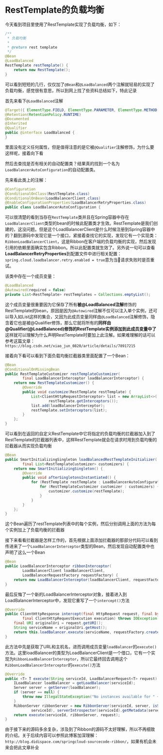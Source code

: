 # RestTemplate的负载均衡

今天看到项目里使用了RestTemplate实现了负载均衡，如下：

```java
/**
 * 负载均衡
 *
 * @return rest template
 */
@Bean
@LoadBalanced
RestTemplate restTemplate() {
	return new RestTemplate();
}
```

可以看到短短的几行，仅仅加了`@Bean`和`@LoadBalanced`两个注解就轻易的实现了负载均衡，感觉很有意思，所以到网上找了些资料总结如下，特此记录

首先来看下`@LoadBalanced`注解

```java
@Target({ ElementType.FIELD, ElementType.PARAMETER, ElementType.METHOD })
@Retention(RetentionPolicy.RUNTIME)
@Documented
@Inherited
@Qualifier
public @interface LoadBalanced {
}
```

里面没有定义任何属性，但是值得注意的是它被`@Qualifier`注解修饰，为什么要这样呢，接着向下看

然后去查找是否有相关的自动配置类？结果真的找到一个名为`LoadBalancerAutoConfiguration`的自动配置类。

先来看此类上的注解：

```java
@Configuration
@ConditionalOnClass(RestTemplate.class)
@ConditionalOnBean(LoadBalancerClient.class)
@EnableConfigurationProperties(LoadBalancerRetryProperties.class)
public class LoadBalancerAutoConfiguration {
```

可以很清楚的看到当存在`RestTemplate`类并且在Spring容器中存在`LoadBalancerClient`类型的bean的时候此配置类才生效。RestTemplate是我们创建的，这没问题。但是这个LoadBalancerClient是什么时候注册到Spring容器中的？翻到源码中发现它是一个接口，紧接着查找它的实现，发现它有一个实现类：`RibbonLoadBalancerClient`，这是Ribbon在客户端的负载均衡的实现，然后发现引用的依赖里面确实包含Ribbon。所以此配置类就生效了。另外说一句可以查看**LoadBalancerRetryProperties**到配置文件中进行相关配置：`spring.cloud.loadbalancer.retry.enabled = true`意为当请求失败时是否重试。

该类中存在一个成员变量：

```java
@LoadBalanced
@Autowired(required = false)
private List<RestTemplate> restTemplates = Collections.emptyList();
```

这个成员变量很重要因为它保存了所有**被@LoadBalanced注解**修饰的RestTemplate的bean，原因是因为`@Autowired`注解不仅可以注入单个实例，还可以导入如List这样的集合，又因为此成员变量同样由`@LoadBalanced`注解修饰，隐含着它也是被@Qualifier修饰，那么它就将所有的**同样由@Qualifier(@LoadBalanced)修饰的RestTemplate实例添加到此成员变量中了**这样就可以理解为什么声明RestTemplate时要加上此注解。如果难理解的话可以参考这篇文章：`https://blog.csdn.net/xiao_jun_0820/article/details/78917215`

接着向下看可以看到下面负载均衡拦截器类里面配置了一个Bean：

```java
@Bean
@ConditionalOnMissingBean
public RestTemplateCustomizer restTemplateCustomizer(
		final LoadBalancerInterceptor loadBalancerInterceptor) {
	return new RestTemplateCustomizer() {
		@Override
		public void customize(RestTemplate restTemplate) {
			List<ClientHttpRequestInterceptor> list = new ArrayList<>(
					restTemplate.getInterceptors());
			list.add(loadBalancerInterceptor);
			restTemplate.setInterceptors(list);
		}
	};
}
```

可以看到在返回的自定义RestTemplate中它将指定的负载均衡的拦截器加入到了RestTemplate的拦截器列表中，这样RestTemplate就会在请求时用到负载均衡的拦截器从而实现负载均衡

```java
@Bean
public SmartInitializingSingleton loadBalancedRestTemplateInitializer(
		final List<RestTemplateCustomizer> customizers) {
	return new SmartInitializingSingleton() {
		@Override
		public void afterSingletonsInstantiated() {
			for (RestTemplate restTemplate : LoadBalancerAutoConfiguration.this.restTemplates) {
				for (RestTemplateCustomizer customizer : customizers) {
					customizer.customize(restTemplate);
				}
			}
		}
	};
}
```

这个Bean遍历了restTemplate列表中的每个实例，然后分别调用上面的方法为每个实例加上了负载均衡的拦截器

接下来看看拦截器是怎样工作的，首先根据上面添加拦截器的那部分代码可以看到传进来了一个`LoadBalancerInterceptor`类型的Bean，然后发现自动配置类中也声明了这么一个Bean

```java
@Bean
public LoadBalancerInterceptor ribbonInterceptor(
		LoadBalancerClient loadBalancerClient,
		LoadBalancerRequestFactory requestFactory) {
	return new LoadBalancerInterceptor(loadBalancerClient, requestFactory);
}
```

最后反悔了一个新的LoadBalancerInterceptor对象，接着进入到LoadBalancerInterceptor中，发现它重写了一个`intercept()`方法

```java
@Override
public ClientHttpResponse intercept(final HttpRequest request, final byte[] body,
		final ClientHttpRequestExecution execution) throws IOException {
	final URI originalUri = request.getURI();
	String serviceName = originalUri.getHost();
	return this.loadBalancer.execute(serviceName, requestFactory.createRequest(request, body, execution));
}
```

此方法中先是获取了URL和主机名，进而调用成员变量`loadBalancer`的`execute()`方法。这里loadBalancer的类型为LoadBalancerClient是一个借口，它有一个实现为`RibbonLoadBalancerInterceptor`，所以它最终回去调用这个`RibbonLoadBalancerInterceptor`的`execute()`方法

```java
@Override
public <T> T execute(String serviceId, LoadBalancerRequest<T> request) throws IOException {
	ILoadBalancer loadBalancer = getLoadBalancer(serviceId);
	Server server = getServer(loadBalancer);
	if (server == null) {
		throw new IllegalStateException("No instances available for " + serviceId);
	}
	RibbonServer ribbonServer = new RibbonServer(serviceId, server, isSecure(server,
			serviceId), serverIntrospector(serviceId).getMetadata(server));
	return execute(serviceId, ribbonServer, request);
}
```

由于接下来的源码多余复杂，涉及到了Ribbon的源码不太好理解，所以不再细致的介绍。关于后续内容可以参照此博客加深理解：`http://blog.didispace.com/springcloud-sourcecode-ribbon/`，如果有机会未来会把此文章补全